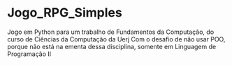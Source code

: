 # Jogo_RPG_Simples
 Jogo em Python para um trabalho de Fundamentos da Computação, do curso de Ciências da Computação da Uerj
 Com o desafio de não usar POO, porque não está na ementa dessa disciplina, somente em Linguagem de Programação II
